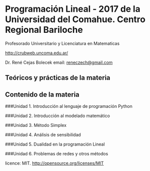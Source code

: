 # Programación Lineal - 2017 de la Universidad del Comahue. Centro Regional Bariloche

Profesorado Universitario y Licenciatura en Matematicas

http://crubweb.uncoma.edu.ar/

Dr. René Cejas Bolecek
email: reneczech@gmail.com


## Teóricos y prácticas de la materia

## Contenido de la materia

###Unidad 1.
Introducción al lenguaje de programación Python

###Unidad 2. 
Introducción al modelado matemático

###Unidad 3. 
Método Simplex

###Unidad 4. 
Análisis de sensibilidad

###Unidad 5. 
Dualidad en la programación Lineal

###Unidad 6. 
Problemas de redes y otros métodos


licence: MIT. http://opensource.org/licenses/MIT 